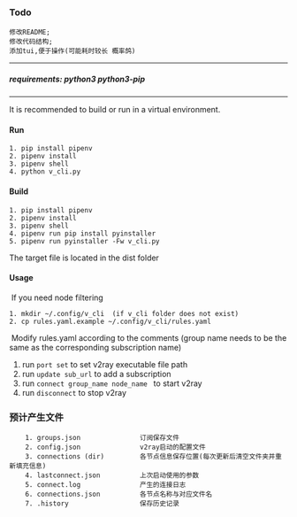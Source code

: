 ### Todo
    修改README;
    修改代码结构;
    添加tui,便于操作(可能耗时较长 概率鸽)



---



##### requirements: python3 python3-pip




---



It is recommended to build or run in a virtual environment.

#### Run

```
1. pip install pipenv
2. pipenv install
3. pipenv shell
4. python v_cli.py
```

 

#### Build

```
1. pip install pipenv
2. pipenv install
3. pipenv shell
4. pipenv run pip install pyinstaller
5. pipenv run pyinstaller -Fw v_cli.py
```

The target file is located in the dist folder



#### Usage

​	If you need node filtering

```
1. mkdir ~/.config/v_cli  (if v_cli folder does not exist)
2. cp rules.yaml.example ~/.config/v_cli/rules.yaml
```

​	Modify rules.yaml according to the comments (group name needs to be the same as the corresponding subscription name)

1. run `port set` to set v2ray executable file path
2. run `update sub_url` to add a subscription
3.  run `connect group_name node_name ` to start v2ray
4.  run `disconnect` to stop v2ray





### 预计产生文件

        1. groups.json               订阅保存文件
        2. config.json               v2ray启动的配置文件
        3. connections (dir)         各节点信息保存位置(每次更新后清空文件夹并重新填充信息)
        4. lastconnect.json          上次启动使用的参数
        5. connect.log               产生的连接日志
        6. connections.json          各节点名称与对应文件名
        7. .history                  保存历史记录




​									
